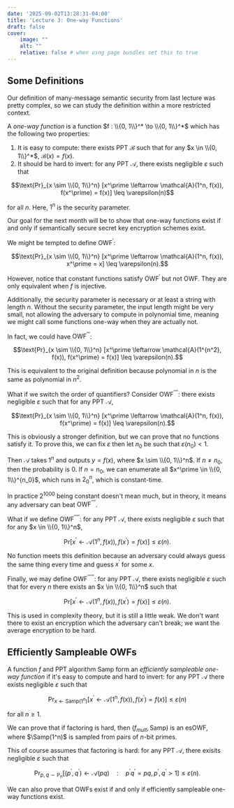 ```yaml
---
date: '2025-09-02T13:28:31-04:00'
title: 'Lecture 3: One-way Functions'
draft: false
cover:
    image: ""
    alt: ""
    relative: false # when usng page bundles set this to true
---
```


## Some Definitions

Our definition of many-message semantic security from last lecture was pretty complex, so we can study the definition within a more restricted context.

A *one-way function* is a function $f : \\{0, 1\\}^* \to \\{0, 1\\}^*$ which has the following two properties:

1. It is easy to compute: there exists PPT $\mathcal{B}$ such that for any $x \in \\{0, 1\\}^*$, $\mathcal{B}(x) = f(x)$.
2. It should be hard to invert: for any PPT $\mathcal{A}$, there exists negligible $\varepsilon$ such that

$$\text{Pr}_{x \sim \\{0, 1\\}^n} [x^\prime \leftarrow \mathcal{A}(1^n, f(x)), f(x^\prime) = f(x)] \leq \varepsilon(n)$$

for all $n$. Here, $1^n$ is the security parameter.

Our goal for the next month will be to show that one-way functions exist if and only if semantically secure secret key encryption schemes exist.

We might be tempted to define $\text{OWF}^\prime$:

$$\text{Pr}_{x \sim \\{0, 1\\}^n} [x^\prime \leftarrow \mathcal{A}(1^n, f(x)), x^\prime = x] \leq \varepsilon(n).$$

However, notice that constant functions satisfy $\text{OWF}^\prime$ but not $\text{OWF}$. They are only equivalent when $f$ is injective.

Additionally, the security parameter is necessary or at least a string with length $n$. Without the security parameter, the input length might be very small, not allowing the adversary to compute in polynomial time, meaning we might call some functions one-way when they are actually not.

In fact, we could have $\text{OWF}^{\prime\prime\prime}$:

$$\text{Pr}_{x \sim \\{0, 1\\}^n} [x^\prime \leftarrow \mathcal{A}(1^{n^2}, f(x)), f(x^\prime) = f(x)] \leq \varepsilon(n).$$

This is equivalent to the original definition because polynomial in $n$ is the same as polynomial in $n^2$.

What if we switch the order of quantifiers? Consider $\text{OWF}^{\prime\prime\prime\prime}$: there exists negligible $\varepsilon$ such that for any PPT $\mathcal{A}$,

$$\text{Pr}_{x \sim \\{0, 1\\}^n} [x^\prime \leftarrow \mathcal{A}(1^n, f(x)), f(x^\prime) = f(x)] \leq \varepsilon(n).$$

This is obviously a stronger definition, but we can prove that no functions satisfy it. To prove this, we can fix $\varepsilon$ then let $n_0$ be such that $\varepsilon(n_0) < 1$.

Then $\mathcal{A}$ takes $1^n$ and outputs $y = f(x)$, where $x \sim \\{0, 1\\}^n$. If $n\neq n_0$, then the probability is $0$. If $n = n_0$, we can enumerate all $x^\prime \in \\{0, 1\\}^{n_0}$, which runs in $2^n_0$, which is constant-time.

In practice $2^{1000}$ being constant doesn't mean much, but in theory, it means any adversary can beat $\text{OWF}^{\prime\prime\prime\prime}$.

What if we define $\text{OWF}^{\prime\prime\prime\prime\prime}$: for any PPT $\mathcal{A}$, there exists negligible $\varepsilon$ such that for any $x \in \\{0, 1\\}^n$,

$$\text{Pr} [x^\prime \leftarrow \mathcal{A}(1^n, f(x)), f(x^\prime) = f(x)] \leq \varepsilon(n).$$

No function meets this definition because an adversary could always guess the same thing every time and guess $x^\prime$ for some $x$.

Finally, we may define $\text{OWF}^{\prime\prime\prime\prime\prime\prime}$: for any PPT $\mathcal{A}$, there exists negligible $\varepsilon$ such that for every $n$ there exists an $x \in \\{0, 1\\}^n$ such that

$$\text{Pr} [x^\prime \leftarrow \mathcal{A}(1^n, f(x)), f(x^\prime) = f(x)] \leq \varepsilon(n).$$

This is used in complexity theory, but it is still a little weak. We don't want there to exist an encryption which the adversary can't break; we want the average encryption to be hard.

## Efficiently Sampleable OWFs

A function $f$ and PPT algorithm $\text{Samp}$ form an *efficiently sampleable one-way function* if it's easy to compute and hard to invert: for any PPT $\mathcal{A}$ there exists negligible $\varepsilon$ such that

$$\text{Pr}_{x \leftarrow \text{Samp}(1^n)} [x^\prime \leftarrow \mathcal{A}(1^n, f(x)), f(x^\prime) = f(x)] \leq \varepsilon(n)$$

for all $n \geq 1$.

We can prove that if factoring is hard, then $(f_{mult}, \text{Samp})$ is an esOWF, where $\Samp(1^n)$ is sampled from pairs of $n$-bit primes.

This of course assumes that factoring is hard: for any PPT $\mathcal{A}$, there exisits negligible $\varepsilon$ such that

$$\text{Pr}_{p,q\sim\mathbb{P}_n} [(p^\prime, q^\prime) \leftarrow \mathcal{A}(pq) \quad : \quad p^\prime q^\prime = pq, p^\prime, q^\prime > 1] \leq \varepsilon(n).$$

We can also prove that OWFs exist if and only if efficiently sampleable one-way functions exist.